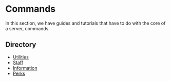 # Commands

In this section, we have guides and tutorials that have to do with the core of a server, commands.

## Directory

* [Utilities](https://wiki.arsentic.net/bungeecord/commands/utilities)
* [Staff](https://wiki.arsentic.net/bungeecord/commands/staff)
* [Information](https://wiki.arsentic.net/bungeecord/commands/information)
* [Perks](https://wiki.arsentic.net/bungeecord/commands/perks)

